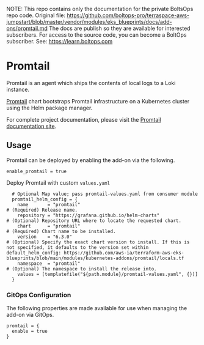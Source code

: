 <!-- note marker start -->
NOTE: This repo contains only the documentation for the private BoltsOps repo code.
Original file: https://github.com/boltops-pro/terraspace-aws-jumpstart/blob/master/vendor/modules/eks_blueprints/docs/add-ons/promtail.md
The docs are publish so they are available for interested subscribers.
For access to the source code, you can become a BoltOps subscriber.
See: https://learn.boltops.com

<!-- note marker end -->

# Promtail

Promtail is an agent which ships the contents of local logs to a Loki instance.

[Promtail](https://github.com/grafana/helm-charts/tree/main/charts/promtail) chart bootstraps Promtail infrastructure on a Kubernetes cluster using the Helm package manager.

For complete project documentation, please visit the [Promtail documentation site](https://grafana.com/docs/loki/latest/clients/promtail/).

## Usage

Promtail can be deployed by enabling the add-on via the following.

```hcl
enable_promtail = true
```

Deploy Promtail with custom `values.yaml`

```hcl
  # Optional Map value; pass promtail-values.yaml from consumer module
  promtail_helm_config = {
    name       = "promtail"                                               # (Required) Release name.
    repository = "https://grafana.github.io/helm-charts"                  # (Optional) Repository URL where to locate the requested chart.
    chart      = "promtail"                                               # (Required) Chart name to be installed.
    version    = "6.3.0"                                                  # (Optional) Specify the exact chart version to install. If this is not specified, it defaults to the version set within default_helm_config: https://github.com/aws-ia/terraform-aws-eks-blueprints/blob/main/modules/kubernetes-addons/promtail/locals.tf
    namespace  = "promtail"                                               # (Optional) The namespace to install the release into.
    values = [templatefile("${path.module}/promtail-values.yaml", {})]
  }
```

### GitOps Configuration

The following properties are made available for use when managing the add-on via GitOps.

```hcl
promtail = {
  enable = true
}
```

